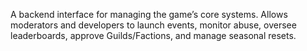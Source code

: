 A backend interface for managing the game’s core systems. Allows moderators and developers to launch events, monitor abuse, oversee leaderboards, approve Guilds/Factions, and manage seasonal resets.
